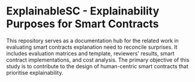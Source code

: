 # ExplainableSC - Explainability Purposes for Smart Contracts 

This repository serves as a documentation hub for the related work in evaluating smart contracts explanation need to reconcile surprises. It includes evaluation matrices and template, reviewers' results, smart contract implementations, and cost analysis. The primary objective of this study is to contribute to the design of human-centric smart contracts that prioritise explainability.
